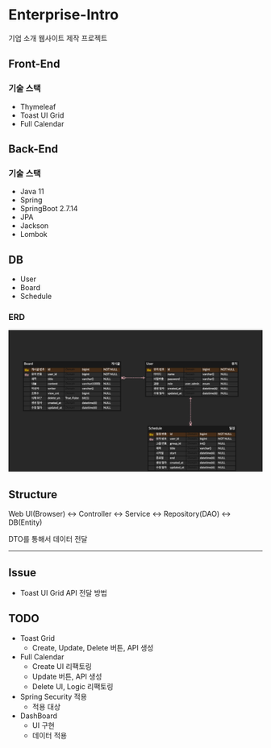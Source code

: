# Enterprise-Intro
기업 소개 웹사이트 제작 프로젝트

## Front-End
### 기술 스택
- Thymeleaf
- Toast UI Grid
- Full Calendar

## Back-End
### 기술 스택
- Java 11
- Spring 
- SpringBoot 2.7.14
- JPA
- Jackson
- Lombok

## DB
- User
- Board
- Schedule

### ERD
![erd](./erd.png)

## Structure
Web UI(Browser) <-> Controller <-> Service <-> Repository(DAO) <-> DB(Entity)

DTO를 통해서 데이터 전달

---

## Issue
- Toast UI Grid API 전달 방법

## TODO
- Toast Grid
  - Create, Update, Delete 버튼, API 생성
- Full Calendar
  - Create UI 리팩토링
  - Update 버튼, API 생성
  - Delete UI, Logic 리팩토링
- Spring Security 적용
  - 적용 대상
- DashBoard
  - UI 구현
  - 데이터 적용